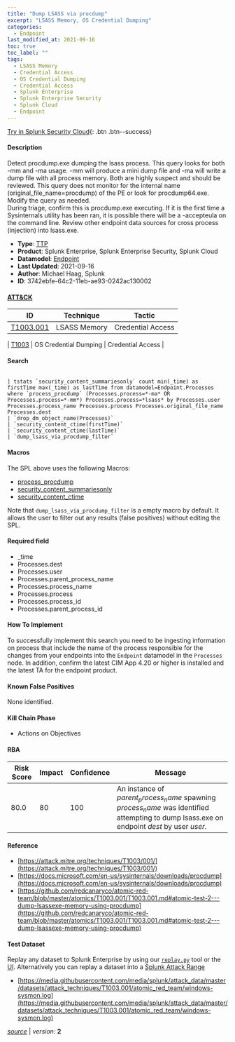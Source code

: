 ```yaml
---
title: "Dump LSASS via procdump"
excerpt: "LSASS Memory, OS Credential Dumping"
categories:
  - Endpoint
last_modified_at: 2021-09-16
toc: true
toc_label: ""
tags:
  - LSASS Memory
  - Credential Access
  - OS Credential Dumping
  - Credential Access
  - Splunk Enterprise
  - Splunk Enterprise Security
  - Splunk Cloud
  - Endpoint
---
```




[Try in Splunk Security Cloud](https://www.splunk.com/en_us/cyber-security.html){: .btn .btn--success}

#### Description

Detect procdump.exe dumping the lsass process. This query looks for both -mm and -ma usage. -mm will produce a mini dump file and -ma will write a dump file with all process memory. Both are highly suspect and should be reviewed. This query does not monitor for the internal name (original_file_name=procdump) of the PE or look for procdump64.exe. Modify the query as needed.\
During triage, confirm this is procdump.exe executing. If it is the first time a Sysinternals utility has been ran, it is possible there will be a -accepteula on the command line. Review other endpoint data sources for cross process (injection) into lsass.exe.

- **Type**: [TTP](https://github.com/splunk/security_content/wiki/Detection-Analytic-Types)
- **Product**: Splunk Enterprise, Splunk Enterprise Security, Splunk Cloud
- **Datamodel**: [Endpoint](https://docs.splunk.com/Documentation/CIM/latest/User/Endpoint)
- **Last Updated**: 2021-09-16
- **Author**: Michael Haag, Splunk
- **ID**: 3742ebfe-64c2-11eb-ae93-0242ac130002


#### [ATT&CK](https://attack.mitre.org/)

| ID             | Technique        |  Tactic             |
| -------------- | ---------------- |-------------------- |
| [T1003.001](https://attack.mitre.org/techniques/T1003/001/) | LSASS Memory | Credential Access |

| [T1003](https://attack.mitre.org/techniques/T1003/) | OS Credential Dumping | Credential Access |

#### Search

```

| tstats `security_content_summariesonly` count min(_time) as firstTime max(_time) as lastTime from datamodel=Endpoint.Processes where `process_procdump` (Processes.process=*-ma* OR Processes.process=*-mm*) Processes.process=*lsass* by Processes.user Processes.process_name Processes.process Processes.original_file_name Processes.dest 
| `drop_dm_object_name(Processes)` 
| `security_content_ctime(firstTime)` 
| `security_content_ctime(lastTime)` 
| `dump_lsass_via_procdump_filter`
```

#### Macros
The SPL above uses the following Macros:
* [process_procdump](https://github.com/splunk/security_content/blob/develop/macros/process_procdump.yml)
* [security_content_summariesonly](https://github.com/splunk/security_content/blob/develop/macros/security_content_summariesonly.yml)
* [security_content_ctime](https://github.com/splunk/security_content/blob/develop/macros/security_content_ctime.yml)

Note that `dump_lsass_via_procdump_filter` is a empty macro by default. It allows the user to filter out any results (false positives) without editing the SPL.

#### Required field
* _time
* Processes.dest
* Processes.user
* Processes.parent_process_name
* Processes.process_name
* Processes.process
* Processes.process_id
* Processes.parent_process_id


#### How To Implement
To successfully implement this search you need to be ingesting information on process that include the name of the process responsible for the changes from your endpoints into the `Endpoint` datamodel in the `Processes` node. In addition, confirm the latest CIM App 4.20 or higher is installed and the latest TA for the endpoint product.

#### Known False Positives
None identified.

#### Kill Chain Phase
* Actions on Objectives



#### RBA

| Risk Score  | Impact      | Confidence   | Message      |
| ----------- | ----------- |--------------|--------------|
| 80.0 | 80 | 100 | An instance of $parent_process_name$ spawning $process_name$ was identified attempting to dump lsass.exe on endpoint $dest$ by user $user$. |




#### Reference

* [https://attack.mitre.org/techniques/T1003/001/](https://attack.mitre.org/techniques/T1003/001/)
* [https://docs.microsoft.com/en-us/sysinternals/downloads/procdump](https://docs.microsoft.com/en-us/sysinternals/downloads/procdump)
* [https://github.com/redcanaryco/atomic-red-team/blob/master/atomics/T1003.001/T1003.001.md#atomic-test-2---dump-lsassexe-memory-using-procdump](https://github.com/redcanaryco/atomic-red-team/blob/master/atomics/T1003.001/T1003.001.md#atomic-test-2---dump-lsassexe-memory-using-procdump)



#### Test Dataset
Replay any dataset to Splunk Enterprise by using our [`replay.py`](https://github.com/splunk/attack_data#using-replaypy) tool or the [UI](https://github.com/splunk/attack_data#using-ui).
Alternatively you can replay a dataset into a [Splunk Attack Range](https://github.com/splunk/attack_range#replay-dumps-into-attack-range-splunk-server)

* [https://media.githubusercontent.com/media/splunk/attack_data/master/datasets/attack_techniques/T1003.001/atomic_red_team/windows-sysmon.log](https://media.githubusercontent.com/media/splunk/attack_data/master/datasets/attack_techniques/T1003.001/atomic_red_team/windows-sysmon.log)



[*source*](https://github.com/splunk/security_content/tree/develop/detections/endpoint/dump_lsass_via_procdump.yml) \| *version*: **2**